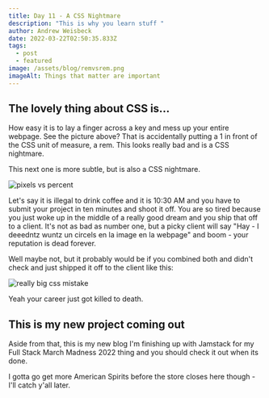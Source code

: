 ```yaml
---
title: Day 11 - A CSS Nightmare
description: "This is why you learn stuff "
author: Andrew Weisbeck
date: 2022-03-22T02:50:35.833Z
tags:
  - post
  - featured
image: /assets/blog/remvsrem.png
imageAlt: Things that matter are important
---
```

## The lovely thing about CSS is... 

How easy it is to lay a finger across a key and mess up your entire webpage. See the picture above? That is accidentally putting a 1 in front of the CSS unit of measure, a rem. This looks really bad and is a CSS nightmare. 

This next one is more subtle, but is also a CSS nightmare.

![pixels vs percent](/assets/blog/pctvspixels.png "pixels vs percent")

Let's say it is illegal to drink coffee and it is 10:30 AM and you have to submit your project in ten minutes and shoot it off. You are so tired because you just woke up in the middle of a really good dream and you ship that off to a client. It's not as bad as number one, but a picky client will say "Hay - I deeedntz wuntz un circels en la image en la webpage" and boom - your reputation is dead forever. 

Well maybe not, but it probably would be if you combined both and didn't check and just shipped it off to the client like this:

![really big css mistake](/assets/blog/yitmatters-1-.png "BAD CSS! BAD!")

 Yeah your career just got killed to death.

## This is my new project coming out

Aside from that, this is my new blog I'm finishing up with Jamstack for my Full Stack March Madness 2022 thing and you should check it out when its done. 

I gotta go get more American Spirits before the store closes here though - I'll catch y'all later.